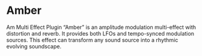 # Amber
Am Multi Effect Plugin
“Amber” is an amplitude modulation multi-effect with distortion and reverb. It provides both LFOs and tempo-synced modulation sources. This effect can transform any sound source into a rhythmic evolving soundscape.

